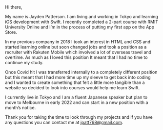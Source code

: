 Hi there,

My name is Jayden Patterson. I am living and working in Tokyo and learning iOS development with Swift. I recently completed a 2-part course with RMIT University Online and I’m in the process of putting my first app on the App Store.

In my previous company in 2018 I took an interest in HTML and CSS and started learning online but soon changed jobs and took a position as a recruiter with Rakuten Mobile which involved a lot of overseas travel and overtime. As much as I loved this position It meant that I had no time to continue my study. 

Once Covid hit I was transferred internally to a completely different position but this meant that I had more time up my sleeve to get back into coding and I wanted to create something that felt a little more tangible than a website so decided to look into courses would help me learn Swift.

I currently live in Tokyo and I am a fluent Japanese speaker but plan to move to Melbourne in early 2022 and can start in a new position with a month’s notice.

Thank you for taking the time to look through my projects and if you have any questions you can contact me at jpatt768@gmail.com.


<!---
jpatt768/jpatt768 is a ✨ special ✨ repository because its `README.md` (this file) appears on your GitHub profile.
You can click the Preview link to take a look at your changes.
--->
